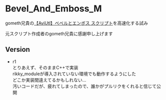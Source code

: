 # Bevel_And_Emboss_M
gometh兄貴の[【AviUtl】ベベルとエンボス スクリプト](https://www.nicovideo.jp/watch/sm39006767)を高速化する試み

元スクリプト作成者のgometh兄貴に感謝申し上げます

## Version
+ r1  
  とりあえず、そのままC++で実装  
  rikky_moduleが導入されていない環境でも動作するようにした  
  どこか実装間違えてるかもしれない...  
  汚いコードだが、疲れてしまったので、誰かがプルリクをくれると信じて公開
